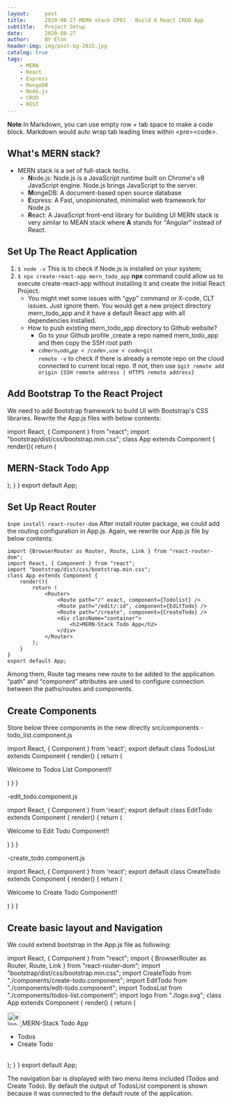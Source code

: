 ```yaml
---
layout:     post
title:      2020-08-27-MERN stack CP01 - Build A React CRUD App
subtitle:   Project Setup
date:       2020-08-27
author:     BY Elon
header-img: img/post-bg-2015.jpg
catalog: true
tags:
    - MERN
    - React
    - Express
    - MongoDB
    - Node.js
    - CRUD
    - REST
---
```

<strong>Note</strong>:In Markdown, you can use empty row + tab space to make a code block. Markdown would auto wrap tab leading lines within &lt;pre&gt;&lt;code&gt;.<br/>
## What's MERN stack?
- MERN stack is a set of full-stack techs. 
	+ **N**ode.js: Node.js is a JavaScript runtime built on Chrome's v8 JavaScript engine. Node.js brings JavaScript to the server.
	+ **M**ongeDB: A document-based open source database
	+ **E**xpress: A Fast, unopinionated, minimalist web framework for Node.js
	+ **R**eact: A JavaScript front-end library for building UI
MERN stack is very similar to MEAN stack where <strong>A</strong> stands for <q>Angular</q> instead of React.

## Set Up The React Application
1. <code>$ node -v</code> This is to check if Node.js is installed on your system;
2. <code>$ npx create-react-app mern_todo_app</code> <b>npx</b> command could allow us to execute create-react-app without installing it and create the initial React Project.
	- You might met some issues with <q>gyp</q> command or X-code, CLT issues. Just ignore them. You would get a new project directory mern_todo_app and it have a default React app with all dependencies installed.
	- How to push existing mern_todo_app directory to Github website?
		- Go to your Github profile ,create a repo named mern_todo_app and then copy the SSH root path
		- <code>$cd mern_todo_app</code>, use <code>$git remote -v</code> to check if there is already a remote repo on the cloud connected to current local repo. If not, then use <code>$git remote add origin {SSH remote address | HTTPS remote address}</code>

## Add Bootstrap To the React Project
We need to add Bootstrap framework to build UI with Bootstrap's CSS libraries. Rewrite the App.js files with below contents:

  import React, { Component } from "react";
  import "bootstrap/dist/css/bootstrap.min.css";
  class App extends Component {
	    render(){
		  return (
			    <div className="container">
				    <h2>MERN-Stack Todo App</h2>
			    </div>
		    );
	    }
  }
  export default App;

## Set Up React Router
<code>$npm install react-router-dom</code> After install router package, we could add the routing configuration in App.js. Again, we rewrite our App.js file by below contents:

	import {BrowserRouter as Router, Route, Link } from "react-router-dom";
	import React, { Component } from "react";
	import "bootstrap/dist/css/bootstrap.min.css";
	class App extends Component {
		render(){
			return (
				<Router>
					<Route path="/" exact, component={Todolist} />
					<Route path="/edit/:id", component={EditTodo} />
					<Route path="/create", component={CreateTodo} />
					<div className="container">
						<h2>MERN-Stack Todo App</h2>
					</div>
				</Router>
			);
		}
	}
	export default App;

Among them, Route tag means new route to be added to the application. <q>path</q> and <q>component</q> attributes are used to configure connection between the paths/routes and components.

## Create Components
Store below three components in the new directly src/components
-todo_list.component.js

  import React, { Component } from 'react';
  export default class TodosList extends Component {
    render() {
        return (
            <div>
                <p>Welcome to Todos List Component!!</p>
            </div>
        )
    }
  }

-edit_todo.component.js
	
  import React, { Component } from 'react';
  export default class EditTodo extends Component {
    render() {
        return (
            <div>
                <p>Welcome to Edit Todo Component!!</p>
            </div>
        )
    }
  }

-create_todo.component.js

  import React, { Component } from 'react';
  export default class CreateTodo extends Component {
    render() {
        return (
            <div>
                <p>Welcome to Create Todo Component!!</p>
            </div>
        )
    }
  }

## Create basic layout and Navigation
We could extend bootstrap in the App.js file as following:
  
  import React, { Component } from "react";
  import { BrowserRouter as Router, Route, Link } from "react-router-dom";
  import "bootstrap/dist/css/bootstrap.min.css";
  import CreateTodo from "./components/create-todo.component";
  import EditTodo from "./components/edit-todo.component";
  import TodosList from "./components/todos-list.component";
  import logo from "./logo.svg";
  class App extends Component {
    render() {
      return (
        <Router>
          <div className="container">
            <nav className="navbar navbar-expand-lg navbar-light bg-light">
              <a class="navbar-brand" href="http://elonhangyang.com" target="_blank">
                <img src={logo} width="30" height="30" alt="elonhangyang.com" />
              </a>
              <Link to="/" className="navbar-brand">MERN-Stack Todo App</Link>
              <div className="collpase navbar-collapse">
                <ul className="navbar-nav mr-auto">
                  <li className="navbar-item">
                    <Link to="/" className="nav-link">Todos</Link>
                  </li>
                  <li className="navbar-item">
                    <Link to="/create" className="nav-link">Create Todo</Link>
                  </li>
                </ul>
              </div>
            </nav>
            <br/>
            <Route path="/" exact component={TodosList} />
            <Route path="/edit/:id" component={EditTodo} />
            <Route path="/create" component={CreateTodo} />
          </div>
        </Router>
      );
    }
  }
  export default App;

The navigation bar is displayed with two menu items included (Todos and Create Todo). By default the output of TodosList component is shown because it was connected to the default route of the application.
